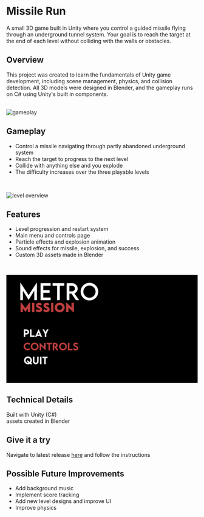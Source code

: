 # Missile Run

A small 3D game built in Unity where you control a guided missile flying through an underground tunnel system. Your goal is to reach the target at the end of each level without colliding with the walls or obstacles.

## Overview
This project was created to learn the fundamentals of Unity game development, including scene management, physics, and collision detection.
All 3D models were designed in Blender, and the gameplay runs on C# using Unity's built in components.  
<br>

![gameplay](./documentation/gameplay.gif)

## Gameplay
- Control a missile navigating through partly abandoned underground system
- Reach the target to progress to the next level
- Collide with anything else and you explode
- The difficulty increases over the three playable levels  
<br>

![level overview](./documentation/level3.png)

## Features
- Level progression and restart system
- Main menu and controls page
- Particle effects and explosion animation
- Sound effects for missile, explosion, and success
- Custom 3D assets made in Blender  
<br>

![main menu & controls](./documentation/settings.gif)

## Technical Details
Built with Unity (C#)  
assets created in Blender

## Give it a try
Navigate to latest release [here](https://github.com/filipek-0/Missile-Run/releases) and follow the instructions

## Possible Future Improvements
- Add background music
- Implement score tracking
- Add new level designs and improve UI
- Improve physics
